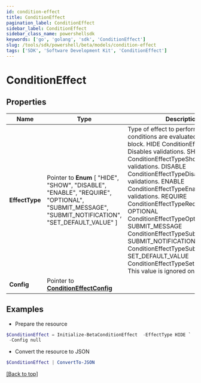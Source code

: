 ```yaml
---
id: condition-effect
title: ConditionEffect
pagination_label: ConditionEffect
sidebar_label: ConditionEffect
sidebar_class_name: powershellsdk
keywords: ['go', 'golang', 'sdk', 'ConditionEffect'] 
slug: /tools/sdk/powershell/beta/models/condition-effect
tags: ['SDK', 'Software Development Kit', 'ConditionEffect']
---
```



# ConditionEffect

## Properties

Name | Type | Description | Notes
------------ | ------------- | ------------- | -------------
**EffectType** |  Pointer to  **Enum** [  "HIDE",    "SHOW",    "DISABLE",    "ENABLE",    "REQUIRE",    "OPTIONAL",    "SUBMIT_MESSAGE",    "SUBMIT_NOTIFICATION",    "SET_DEFAULT_VALUE" ] | Type of effect to perform when the conditions are evaluated for this logic block. HIDE ConditionEffectTypeHide  Disables validations. SHOW ConditionEffectTypeShow  Enables validations. DISABLE ConditionEffectTypeDisable  Disables validations. ENABLE ConditionEffectTypeEnable  Enables validations. REQUIRE ConditionEffectTypeRequire OPTIONAL ConditionEffectTypeOptional SUBMIT_MESSAGE ConditionEffectTypeSubmitMessage SUBMIT_NOTIFICATION ConditionEffectTypeSubmitNotification SET_DEFAULT_VALUE ConditionEffectTypeSetDefaultValue  This value is ignored on purpose. | [optional] 
**Config** |  Pointer to [**ConditionEffectConfig**](condition-effect-config) |  | [optional] 

## Examples

- Prepare the resource
```powershell
$ConditionEffect = Initialize-BetaConditionEffect  -EffectType HIDE `
 -Config null
```

- Convert the resource to JSON
```powershell
$ConditionEffect | ConvertTo-JSON
```


[[Back to top]](#) 

